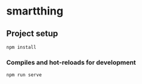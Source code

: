 # smartthing

## Project setup
```
npm install
```

### Compiles and hot-reloads for development
```
npm run serve
```
